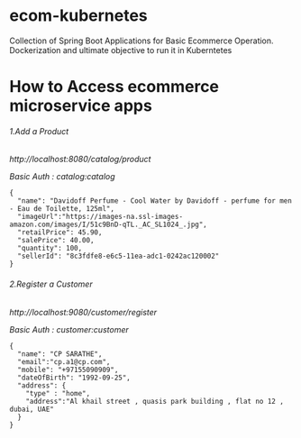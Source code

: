 # ecom-kubernetes
Collection of Spring Boot Applications for Basic Ecommerce Operation. Dockerization and ultimate objective to run it in Kuberntetes

# How to Access ecommerce microservice apps

###### 1.Add a Product

*http://localhost:8080/catalog/product*

*Basic Auth : catalog:catalog*
```
{
  "name": "Davidoff Perfume - Cool Water by Davidoff - perfume for men - Eau de Toilette, 125ml",
  "imageUrl":"https://images-na.ssl-images-amazon.com/images/I/51c9BnD-qTL._AC_SL1024_.jpg",
  "retailPrice": 45.90,
  "salePrice": 40.00,
  "quantity": 100,
  "sellerId": "8c3fdfe8-e6c5-11ea-adc1-0242ac120002"
}
```

###### 2.Register a Customer

*http://localhost:9080/customer/register*

*Basic Auth : customer:customer*
```
{
  "name": "CP SARATHE",
  "email":"cp.a1@cp.com",
  "mobile": "+97155090909",
  "dateOfBirth": "1992-09-25",
  "address": {
  	"type" : "home",
  	"address":"Al khail street , quasis park building , flat no 12 , dubai, UAE"
  } 
}

```
